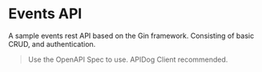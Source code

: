 # Events API

A sample events rest API based on the Gin framework. Consisting of basic CRUD, and authentication.

> Use the OpenAPI Spec to use. APIDog Client recommended.
